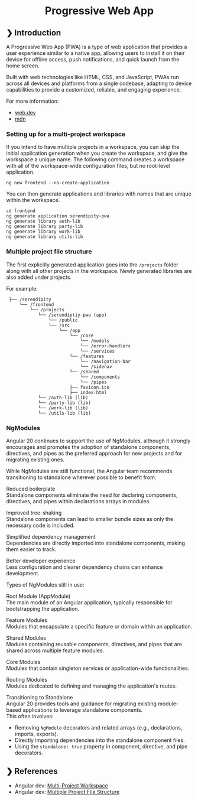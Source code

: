 <h1 align="center">Progressive Web App</h1>

## ❯ Introduction

A Progressive Web App (PWA) is a type of web application that provides a user experience similar to a native app, 
allowing users to install it on their device for offline access, push notifications, and quick launch from the 
home screen. 

Built with web technologies like HTML, CSS, and JavaScript, PWAs run across all devices and platforms from a single 
codebase, adapting to device capabilities to provide a customized, reliable, and engaging experience.

For more information:
- [web.dev](https://web.dev/explore/progressive-web-apps)
- [mdn](https://developer.mozilla.org/en-US/docs/Web/Progressive_web_apps)

### Setting up for a multi-project workspace

If you intend to have multiple projects in a workspace, you can skip the initial application generation when you create 
the workspace, and give the workspace a unique name. The following command creates a workspace with all of the 
workspace-wide configuration files, but no root-level application.

```
ng new frontend --no-create-application
```

You can then generate applications and libraries with names that are unique within the workspace.

```
cd frontend
ng generate application serendipity-pwa
ng generate library auth-lib
ng generate library party-lib
ng generate library work-lib
ng generate library utils-lib
```

### Multiple project file structure

The first explicitly generated application goes into the `/projects` folder along with all other projects in the 
workspace. Newly generated libraries are also added under projects.

For example:

```
 ├── /serendipity
     └── /frontend
         └── /projects
            └── /serendiptiy-pwa (app)
                └── /public
                └── /src
                    └── /app
                        └── /core
                            └── /models
                            └── /error-handlers
                            └── /services
                        └── /features
                            └── /navigation-bar
                            └── /sidenav
                        └── /shared
                            └── /components
                            └── /pipes
                        ├── favicon.ico
                        ├── index.html
            └── /auth-lib (lib)                        
            └── /party-lib (lib)
            └── /work-lib (lib)
            └── /utils-lib (lib)
```

### NgModules

Angular 20 continues to support the use of NgModules, although it strongly encourages and promotes the adoption of 
standalone components, directives, and pipes as the preferred approach for new projects and for migrating existing ones.

While NgModules are still functional, the Angular team recommends transitioning to standalone wherever possible to benefit from:

Reduced boilerplate <br />
Standalone components eliminate the need for declaring components, directives, and pipes within declarations arrays in modules.

Improved tree-shaking <br />
Standalone components can lead to smaller bundle sizes as only the necessary code is included.

Simplified dependency management <br />
Dependencies are directly imported into standalone components, making them easier to track.

Better developer experience <br />
Less configuration and clearer dependency chains can enhance development.

Types of NgModules still in use: <br />

Root Module (AppModule) <br />
The main module of an Angular application, typically responsible for bootstrapping the application.

Feature Modules <br />
Modules that encapsulate a specific feature or domain within an application.

Shared Modules <br />
Modules containing reusable components, directives, and pipes that are shared across multiple feature modules.

Core Modules <br />
Modules that contain singleton services or application-wide functionalities.

Routing Modules <br />
Modules dedicated to defining and managing the application's routes.

Transitioning to Standalone <br />
Angular 20 provides tools and guidance for migrating existing module-based applications to leverage standalone components. <br />
This often involves:
- Removing `NgModule` decorators and related arrays (e.g., declarations, imports, exports).
- Directly importing dependencies into the standalone component files.
- Using the `standalone: true` property in component, directive, and pipe decorators.

## ❯ References

* Angular dev: [Multi-Project Workspace](https://angular.dev/reference/configs/file-structure#multiple-projects)
* Angular dev: [Multiple Project File Structure](https://angular.dev/reference/configs/file-structure#multiple-projects)